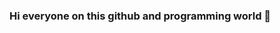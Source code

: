 ### Hi everyone on this github and programming world 👋

<!--
**AnaKarenVS/anakarenvs** is a ✨ _special_ ✨ repository because its `README.md` (this file) appears on your GitHub profile.

Well... this is me:

- 🔭 I’m currently working on working on my own shop online...
- 🌱 I’m currently learning about VUEJS and I'm starting with back end technologies ...
- 👯 I’m looking to collaborate on a web project as scrum master......
- 🤔 I’m looking for help with my english... ...
- 💬 Ask me about CSS3 or Angular 4+ ...
- 📫 How to reach me: on my email akarenvs@outlook.com...
- ⚡ Fun fact: It's not fun but I love anime and J-rock music my favorite group are The Gazette I really love those guys ...
-->
